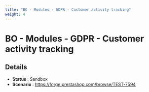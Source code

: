 ```yaml
---
title: "BO - Modules - GDPR - Customer activity tracking"
weight: 4
---
```


# BO - Modules - GDPR - Customer activity tracking
## Details
* **Status** : Sandbox
* **Scenario** : https://forge.prestashop.com/browse/TEST-7594

